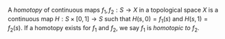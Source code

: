 A *homotopy* of continuous maps $f_1, f_2: S \to X$ in a topological space $X$ is a continuous map $H: S \times [0, 1] \to S$ such that $H(s, 0) = f_1(s)$ and $H(s, 1) = f_2(s)$. If a homotopy exists for $f_1$ and $f_2$, we say $f_1$ is *homotopic to* $f_2$.
